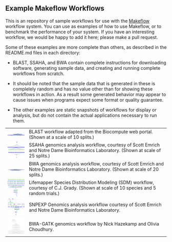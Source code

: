 Example Makeflow Workflows
--------------------------

This is an repository of sample workflows for use with the <a href=http://ccl.cse.nd.edu/software/makeflow>Makeflow</a> workflow system.
You can use as examples of how to use Makeflow, or to benchmark the performance of your system.
If you have an interesting workflow, we would be happy to add it here; please make a pull request.

Some of these examples are more complete than others, as described in the README.md
files in each directory:

- BLAST, SSAHA, and BWA contain complete instructions for downloading software,
generating sample data, and creating and running complete workflows from scratch.

- It should be noted that the sample data that is generated in these is complelely
random and has no value other than for showing these workflows in action. As a result
some generated behavior may appear to cause issues when programs expect some format 
or quality guarantee.

- The other examples are static snapshots of workflows for display
or analysis, but do not contain the actual applications necessary to run them.

<table cellpadding=20>
<tr><td><img width=128 src=blast/blast.png><td>BLAST workflow adapted from the Biocompute web portal.  (Shown at a scale of 10 splits.)
<tr><td><img width=128 src=ssaha/ssaha.png><td>SSAHA genomics analysis workflow, courtesy of Scott Emrich and Notre Dame Bioinformatics Laboratory.  (Shown at scale of 25 splits.)
<tr><td><img width=128 src=bwa/bwa.png><td>BWA genomics analysis workflow, courtesy of Scott Emrich and Notre Dame Bioinformatics Laboratory.  (Shown at scale of 20 splits.)
<tr><td><img width=128 src=lifemapper/lifemapper.png><td>Lifemapper Species Distribution Modeling (SDM) workflow, courtesy of C.J. Grady.  (Shown at scale of 10 species and 5 random trials.)
<tr><td><img width=128 src=snpexp/snpexp.png><td>SNPEXP Genomics analysis workflow courtesy of Scott Emrich and Notre Dame Bioinformatics Laboratory.
<tr><td><img width=128 src=bwa-gatk/bwa-gatk.png><td>BWA-GATK genomics workflow by Nick Hazekamp and Olivia Choudhury.
</table>

